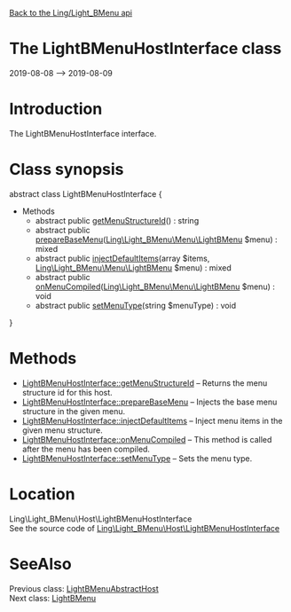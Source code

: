 [Back to the Ling/Light_BMenu api](https://github.com/lingtalfi/Light_BMenu/blob/master/doc/api/Ling/Light_BMenu.md)



The LightBMenuHostInterface class
================
2019-08-08 --> 2019-08-09






Introduction
============

The LightBMenuHostInterface interface.



Class synopsis
==============


abstract class <span class="pl-k">LightBMenuHostInterface</span>  {

- Methods
    - abstract public [getMenuStructureId](https://github.com/lingtalfi/Light_BMenu/blob/master/doc/api/Ling/Light_BMenu/Host/LightBMenuHostInterface/getMenuStructureId.md)() : string
    - abstract public [prepareBaseMenu](https://github.com/lingtalfi/Light_BMenu/blob/master/doc/api/Ling/Light_BMenu/Host/LightBMenuHostInterface/prepareBaseMenu.md)([Ling\Light_BMenu\Menu\LightBMenu](https://github.com/lingtalfi/Light_BMenu/blob/master/doc/api/Ling/Light_BMenu/Menu/LightBMenu.md) $menu) : mixed
    - abstract public [injectDefaultItems](https://github.com/lingtalfi/Light_BMenu/blob/master/doc/api/Ling/Light_BMenu/Host/LightBMenuHostInterface/injectDefaultItems.md)(array $items, [Ling\Light_BMenu\Menu\LightBMenu](https://github.com/lingtalfi/Light_BMenu/blob/master/doc/api/Ling/Light_BMenu/Menu/LightBMenu.md) $menu) : mixed
    - abstract public [onMenuCompiled](https://github.com/lingtalfi/Light_BMenu/blob/master/doc/api/Ling/Light_BMenu/Host/LightBMenuHostInterface/onMenuCompiled.md)([Ling\Light_BMenu\Menu\LightBMenu](https://github.com/lingtalfi/Light_BMenu/blob/master/doc/api/Ling/Light_BMenu/Menu/LightBMenu.md) $menu) : void
    - abstract public [setMenuType](https://github.com/lingtalfi/Light_BMenu/blob/master/doc/api/Ling/Light_BMenu/Host/LightBMenuHostInterface/setMenuType.md)(string $menuType) : void

}






Methods
==============

- [LightBMenuHostInterface::getMenuStructureId](https://github.com/lingtalfi/Light_BMenu/blob/master/doc/api/Ling/Light_BMenu/Host/LightBMenuHostInterface/getMenuStructureId.md) &ndash; Returns the menu structure id for this host.
- [LightBMenuHostInterface::prepareBaseMenu](https://github.com/lingtalfi/Light_BMenu/blob/master/doc/api/Ling/Light_BMenu/Host/LightBMenuHostInterface/prepareBaseMenu.md) &ndash; Injects the base menu structure in the given menu.
- [LightBMenuHostInterface::injectDefaultItems](https://github.com/lingtalfi/Light_BMenu/blob/master/doc/api/Ling/Light_BMenu/Host/LightBMenuHostInterface/injectDefaultItems.md) &ndash; Inject menu items in the given menu structure.
- [LightBMenuHostInterface::onMenuCompiled](https://github.com/lingtalfi/Light_BMenu/blob/master/doc/api/Ling/Light_BMenu/Host/LightBMenuHostInterface/onMenuCompiled.md) &ndash; This method is called after the menu has been compiled.
- [LightBMenuHostInterface::setMenuType](https://github.com/lingtalfi/Light_BMenu/blob/master/doc/api/Ling/Light_BMenu/Host/LightBMenuHostInterface/setMenuType.md) &ndash; Sets the menu type.





Location
=============
Ling\Light_BMenu\Host\LightBMenuHostInterface<br>
See the source code of [Ling\Light_BMenu\Host\LightBMenuHostInterface](https://github.com/lingtalfi/Light_BMenu/blob/master/Host/LightBMenuHostInterface.php)



SeeAlso
==============
Previous class: [LightBMenuAbstractHost](https://github.com/lingtalfi/Light_BMenu/blob/master/doc/api/Ling/Light_BMenu/Host/LightBMenuAbstractHost.md)<br>Next class: [LightBMenu](https://github.com/lingtalfi/Light_BMenu/blob/master/doc/api/Ling/Light_BMenu/Menu/LightBMenu.md)<br>
